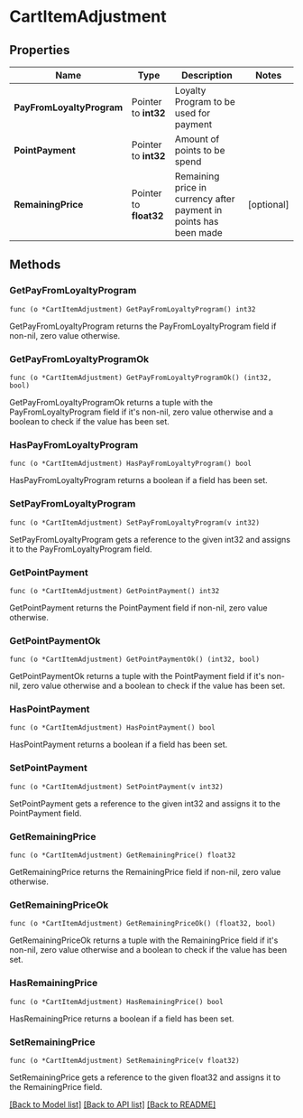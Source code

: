 # CartItemAdjustment

## Properties

Name | Type | Description | Notes
------------ | ------------- | ------------- | -------------
**PayFromLoyaltyProgram** | Pointer to **int32** | Loyalty Program to be used for payment | 
**PointPayment** | Pointer to **int32** | Amount of points to be spend | 
**RemainingPrice** | Pointer to **float32** | Remaining price in currency after payment in points has been made | [optional] 

## Methods

### GetPayFromLoyaltyProgram

`func (o *CartItemAdjustment) GetPayFromLoyaltyProgram() int32`

GetPayFromLoyaltyProgram returns the PayFromLoyaltyProgram field if non-nil, zero value otherwise.

### GetPayFromLoyaltyProgramOk

`func (o *CartItemAdjustment) GetPayFromLoyaltyProgramOk() (int32, bool)`

GetPayFromLoyaltyProgramOk returns a tuple with the PayFromLoyaltyProgram field if it's non-nil, zero value otherwise
and a boolean to check if the value has been set.

### HasPayFromLoyaltyProgram

`func (o *CartItemAdjustment) HasPayFromLoyaltyProgram() bool`

HasPayFromLoyaltyProgram returns a boolean if a field has been set.

### SetPayFromLoyaltyProgram

`func (o *CartItemAdjustment) SetPayFromLoyaltyProgram(v int32)`

SetPayFromLoyaltyProgram gets a reference to the given int32 and assigns it to the PayFromLoyaltyProgram field.

### GetPointPayment

`func (o *CartItemAdjustment) GetPointPayment() int32`

GetPointPayment returns the PointPayment field if non-nil, zero value otherwise.

### GetPointPaymentOk

`func (o *CartItemAdjustment) GetPointPaymentOk() (int32, bool)`

GetPointPaymentOk returns a tuple with the PointPayment field if it's non-nil, zero value otherwise
and a boolean to check if the value has been set.

### HasPointPayment

`func (o *CartItemAdjustment) HasPointPayment() bool`

HasPointPayment returns a boolean if a field has been set.

### SetPointPayment

`func (o *CartItemAdjustment) SetPointPayment(v int32)`

SetPointPayment gets a reference to the given int32 and assigns it to the PointPayment field.

### GetRemainingPrice

`func (o *CartItemAdjustment) GetRemainingPrice() float32`

GetRemainingPrice returns the RemainingPrice field if non-nil, zero value otherwise.

### GetRemainingPriceOk

`func (o *CartItemAdjustment) GetRemainingPriceOk() (float32, bool)`

GetRemainingPriceOk returns a tuple with the RemainingPrice field if it's non-nil, zero value otherwise
and a boolean to check if the value has been set.

### HasRemainingPrice

`func (o *CartItemAdjustment) HasRemainingPrice() bool`

HasRemainingPrice returns a boolean if a field has been set.

### SetRemainingPrice

`func (o *CartItemAdjustment) SetRemainingPrice(v float32)`

SetRemainingPrice gets a reference to the given float32 and assigns it to the RemainingPrice field.


[[Back to Model list]](../README.md#documentation-for-models) [[Back to API list]](../README.md#documentation-for-api-endpoints) [[Back to README]](../README.md)


